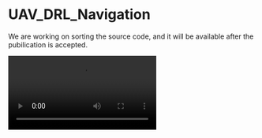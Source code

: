 # UAV_DRL_Navigation

We are working on sorting the source code, and it will be available after the pubilication is accepted.

![Alt Text](https://github.com/Han-Adam/UAV_DRL_Navigation/Video/Sparse.mp4)
